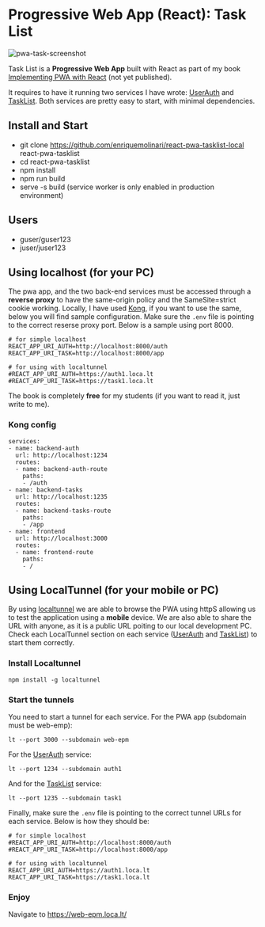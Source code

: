 # Progressive Web App (React): Task List

![pwa-task-screenshot](https://user-images.githubusercontent.com/11150895/149962394-3423124c-8d6c-4326-8164-b861c0d4f39b.png)

Task List is a **Progressive Web App** built with React as part of my book [Implementing PWA with React](https://leanpub.com/understandingreact) (not yet published).

It requires to have it running two services I have wrote: [UserAuth](https://github.com/enriquemolinari/userauth) and [TaskList](https://github.com/enriquemolinari/tasklist). Both services are pretty easy to start, with minimal dependencies.

## Install and Start

- git clone https://github.com/enriquemolinari/react-pwa-tasklist-local react-pwa-tasklist
- cd react-pwa-tasklist
- npm install
- npm run build
- serve -s build (service worker is only enabled in production environment)

## Users

- guser/guser123
- juser/juser123

## Using localhost (for your PC)

The pwa app, and the two back-end services must be accessed through a **reverse proxy** to have the same-origin policy and the SameSite=strict cookie working. Locally, I have used [Kong](https://konghq.com/install/#kong-community), if you want to use the same, below you will find sample configuration. Make sure the `.env` file is pointing to the correct reserse proxy port. Below is a sample using port 8000.

```
# for simple localhost
REACT_APP_URI_AUTH=http://localhost:8000/auth
REACT_APP_URI_TASK=http://localhost:8000/app

# for using with localtunnel
#REACT_APP_URI_AUTH=https://auth1.loca.lt
#REACT_APP_URI_TASK=https://task1.loca.lt
```

The book is completely **free** for my students (if you want to read it, just write to me).

### Kong config

```
services:
- name: backend-auth
  url: http://localhost:1234
  routes:
  - name: backend-auth-route
    paths:
    - /auth
- name: backend-tasks
  url: http://localhost:1235
  routes:
  - name: backend-tasks-route
    paths:
    - /app
- name: frontend
  url: http://localhost:3000
  routes:
  - name: frontend-route
    paths:
    - /
```

## Using LocalTunnel (for your mobile or PC)

By using [localtunnel](https://github.com/localtunnel/localtunnel) we are able to browse the PWA using httpS allowing us to test the application using a **mobile** device. We are also able to share the URL with anyone, as it is a public URL poiting to our local development PC. Check each LocalTunnel section on each service ([UserAuth](https://github.com/enriquemolinari/userauth) and [TaskList](https://github.com/enriquemolinari/tasklist)) to start them correctly.

### Install Localtunnel

`npm install -g localtunnel`

### Start the tunnels

You need to start a tunnel for each service. For the PWA app (subdomain must be web-emp):

`lt --port 3000 --subdomain web-epm`

For the [UserAuth](https://github.com/enriquemolinari/userauth) service:

`lt --port 1234 --subdomain auth1`

And for the [TaskList](https://github.com/enriquemolinari/tasklist) service:

`lt --port 1235 --subdomain task1`

Finally, make sure the `.env` file is pointing to the correct tunnel URLs for each service. Below is how they should be:

```
# for simple localhost
#REACT_APP_URI_AUTH=http://localhost:8000/auth
#REACT_APP_URI_TASK=http://localhost:8000/app

# for using with localtunnel
REACT_APP_URI_AUTH=https://auth1.loca.lt
REACT_APP_URI_TASK=https://task1.loca.lt
```

### Enjoy

Navigate to https://web-epm.loca.lt/
